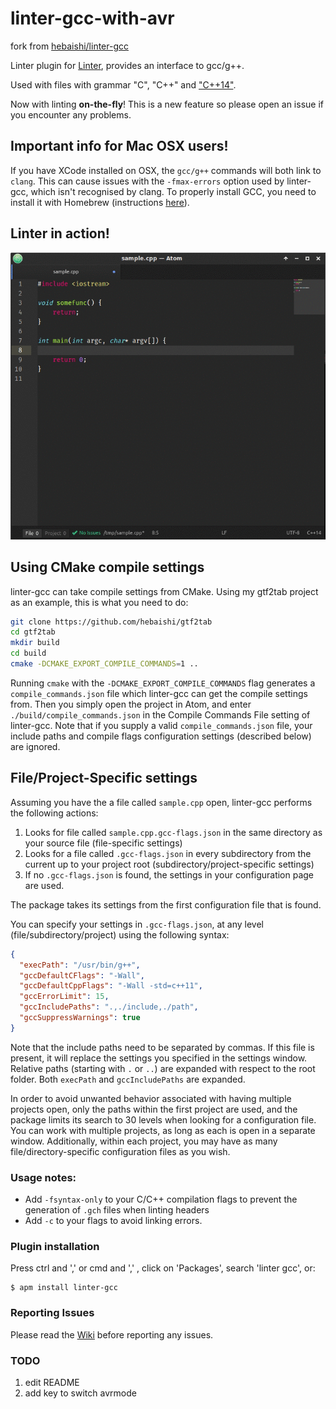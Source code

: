 # linter-gcc-with-avr

fork from [hebaishi/linter-gcc](https://github.com/hebaishi/linter-gcc)

Linter plugin for [Linter](https://github.com/AtomLinter/Linter), provides an interface to gcc/g++.

Used with files with grammar "C", "C++" and ["C++14"](https://atom.io/packages/language-cpp14).

Now with linting **on-the-fly**! This is a new feature so please open an issue if you encounter any problems.

## Important info for Mac OSX users!
If you have XCode installed on OSX, the `gcc/g++` commands will both link to `clang`. This can cause issues with the `-fmax-errors` option used by linter-gcc, which isn't recognised by clang. To properly install GCC, you need to install it with Homebrew (instructions [here](https://github.com/hebaishi/linter-gcc/issues/62)).

## Linter in action!

![linter-gcc screenshot](https://raw.githubusercontent.com/hebaishi/images/master/lintergcc_onthefly.gif)

## Using CMake compile settings
linter-gcc can take compile settings from CMake. Using my gtf2tab project as an example, this is what you need to do:

```bash
git clone https://github.com/hebaishi/gtf2tab
cd gtf2tab
mkdir build
cd build
cmake -DCMAKE_EXPORT_COMPILE_COMMANDS=1 ..
```

Running ```cmake``` with the ```-DCMAKE_EXPORT_COMPILE_COMMANDS``` flag generates a ```compile_commands.json``` file which linter-gcc can get the compile settings from. Then you simply open the project in Atom, and enter ```./build/compile_commands.json``` in the Compile Commands File setting of linter-gcc. Note that if you supply a valid ```compile_commands.json``` file, your include paths and compile flags configuration settings (described below) are ignored.

## File/Project-Specific settings

Assuming you have the a file called ```sample.cpp``` open, linter-gcc performs the following actions:

1. Looks for file called ```sample.cpp.gcc-flags.json``` in the same directory as your source file (file-specific settings)
2. Looks for a file called ```.gcc-flags.json``` in every subdirectory from the current up to your project root (subdirectory/project-specific settings)
3. If no ```.gcc-flags.json``` is found, the settings in your configuration page are used.

The package takes its settings from the first configuration file that is found.

You can specify your settings in ```.gcc-flags.json```, at any level (file/subdirectory/project) using the following syntax:

```json
{
  "execPath": "/usr/bin/g++",
  "gccDefaultCFlags": "-Wall",
  "gccDefaultCppFlags": "-Wall -std=c++11",
  "gccErrorLimit": 15,
  "gccIncludePaths": ".,./include,./path",
  "gccSuppressWarnings": true
}
```

Note that the include paths need to be separated by commas. If this file is present, it will replace the settings you specified in the settings window. Relative paths (starting with ```.``` or ```..```) are expanded with respect to the root folder. Both ```execPath``` and ```gccIncludePaths``` are expanded.

In order to avoid unwanted behavior associated with having multiple projects open, only the paths within the first project are used, and the package limits its search to 30 levels when looking for a configuration file. You can work with multiple projects, as long as each is open in a separate window. Additionally, within each project, you may have as many file/directory-specific configuration files as you wish.

### Usage notes:
* Add ```-fsyntax-only``` to your C/C++ compilation flags to prevent the generation of ```.gch``` files when linting headers
* Add ```-c``` to your flags to avoid linking errors.

### Plugin installation
Press ctrl and ',' or cmd and ',' , click on 'Packages', search 'linter gcc', or:
```
$ apm install linter-gcc
```
### Reporting Issues

Please read the [Wiki](https://github.com/hebaishi/linter-gcc/wiki/) before reporting any issues.

### TODO
 1. edit README
 2. add key to switch avrmode
